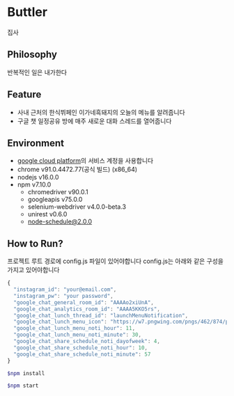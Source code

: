 # Buttler
집사

## Philosophy
반복적인 일은 내가한다

## Feature
- 사내 근처의 한식뷔페인 이가네흑돼지의 오늘의 메뉴를 알려줍니다
- 구글 챗 일정공유 방에 매주 새로운 대화 스레드를 열어줍니다

## Environment
- [google cloud platform](https://console.cloud.google.com/apis/api/chat.googleapis.com/overview?hl=ko&orgonly=true&project=butler-316109&supportedpurview=organizationId)의 서비스 계정을 사용합니다
- chrome v91.0.4472.77(공식 빌드) (x86_64)
- nodejs v16.0.0
- npm v7.10.0
  - chromedriver v90.0.1
  - googleapis v75.0.0
  - selenium-webdriver v4.0.0-beta.3
  - unirest v0.6.0
  - node-schedule@2.0.0
  
## How to Run?
프로젝트 루트 경로에 config.js 파일이 있어야합니다
config.js는 아래와 같은 구성을 가지고 있어야합니다
```js
{
  "instagram_id": "your@email.com",
  "instagram_pw": "your password",
  "google_chat_general_room_id": "AAAAo2xiUnA",
  "google_chat_analytics_room_id": "AAAA5KKO5rs",
  "google_chat_lunch_thread_id": "launchMenuNotification",
  "google_chat_lunch_menu_icon": "https://w7.pngwing.com/pngs/462/874/png-transparent-instagram-logo-icon-instagram-icon-text-logo-sticker-thumbnail.png",
  "google_chat_lunch_menu_noti_hour": 11,
  "google_chat_lunch_menu_noti_minute": 30,
  "google_chat_share_schedule_noti_dayofweek": 4,
  "google_chat_share_schedule_noti_hour": 10,
  "google_chat_share_schedule_noti_minute": 57
}
```

```sh
$npm install

$npm start
```